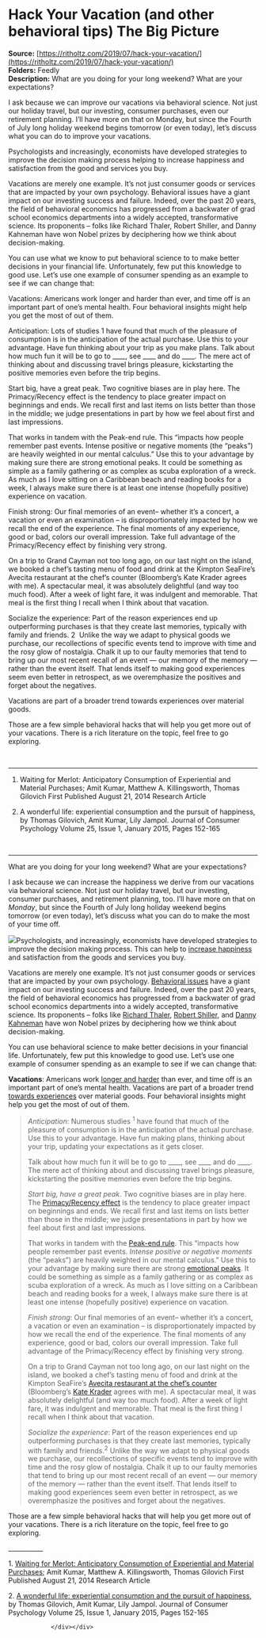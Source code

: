 # Hack Your Vacation (and other behavioral tips) The Big Picture

**Source:** [https://ritholtz.com/2019/07/hack-your-vacation/](https://ritholtz.com/2019/07/hack-your-vacation/)  
**Folders:** Feedly  
**Description:** What are you doing for your long weekend? What are your expectations?

I ask because we can improve our vacations via behavioral science. Not just our holiday travel, but our investing, consumer purchases, even our retirement planning. I’ll have more on that on Monday, but since the Fourth of July long holiday weekend begins tomorrow (or even today), let’s discuss what you can do to improve your vacations.

Psychologists and increasingly, economists have developed strategies to improve the decision making process helping to increase happiness and satisfaction from the good and services you buy.

Vacations are merely one example. It’s not just consumer goods or services that are impacted by your own psychology. Behavioral issues have a giant impact on our investing success and failure. Indeed, over the past 20 years, the field of behavioral economics has progressed from a backwater of grad school economics departments into a widely accepted, transformative science. Its proponents – folks like Richard Thaler, Robert Shiller, and Danny Kahneman have won Nobel prizes by deciphering how we think about decision-making.

You can use what we know to put behavioral science to to make better decisions in your financial life. Unfortunately, few put this knowledge to good use. Let’s use one example of consumer spending as an example to see if we can change that:

Vacations: Americans work longer and harder than ever, and time off is an important part of one’s mental health. Four behavioral insights might help you get the most of out of them.

Anticipation: Lots of studies 1 have found that much of the pleasure of consumption is in the anticipation of the actual purchase. Use this to your advantage. Have fun thinking about your trip as you make plans. Talk about how much fun it will be to go to ____, see ____ and do ____. The mere act of thinking about and discussing travel brings pleasure, kickstarting the positive memories even before the trip begins.

Start big, have a great peak. Two cognitive biases are in play here. The Primacy/Recency effect is the tendency to place greater impact on beginnings and ends. We recall first and last items on lists better than those in the middle; we judge presentations in part by how we feel about first and last impressions.

That works in tandem with the Peak-end rule. This “impacts how people remember past events. Intense positive or negative moments (the “peaks”) are heavily weighted in our mental calculus.” Use this to your advantage by making sure there are strong emotional peaks. It could be something as simple as a family gathering or as complex as scuba exploration of a wreck. As much as I love sitting on a Caribbean beach and reading books for a week, I always make sure there is at least one intense (hopefully positive) experience on vacation.

Finish strong: Our final memories of an event– whether it’s a concert, a vacation or even an examination – is disproportionately impacted by how we recall the end of the experience. The final moments of any experience, good or bad, colors our overall impression. Take full advantage of the Primacy/Recency effect by finishing very strong.

On a trip to Grand Cayman not too long ago, on our last night on the island, we booked a chef’s tasting menu of food and drink at the Kimpton SeaFire’s Avecita restaurant at the chef’s counter (Bloomberg’s Kate Krader agrees with me). A spectacular meal, it was absolutely delightful (and way too much food). After a week of light fare, it was indulgent and memorable. That meal is the first thing I recall when I think about that vacation.

Socialize the experience: Part of the reason experiences end up outperforming purchases is that they create last memories, typically with family and friends. 2  Unlike the way we adapt to physical goods we purchase, our recollections of specific events tend to improve with time and the rosy glow of nostalgia. Chalk it up to our faulty memories that tend to bring up our most recent recall of an event — our memory of the memory — rather than the event itself. That lends itself to making good experiences seem even better in retrospect, as we overemphasize the positives and forget about the negatives.

Vacations are part of a broader trend towards experiences over material goods.

Those are a few simple behavioral hacks that will help you get more out of your vacations. There is a rich literature on the topic, feel free to go exploring.

 

___________

1. Waiting for Merlot: Anticipatory Consumption of Experiential and Material Purchases; Amit Kumar, Matthew A. Killingsworth, Thomas Gilovich First Published August 21, 2014 Research Article

2. A wonderful life: experiential consumption and the pursuit of happiness, by Thomas Gilovich, Amit Kumar, Lily Jampol. Journal of Consumer Psychology Volume 25, Issue 1, January 2015, Pages 152-165

 


---

<div><p>What are you doing for your long weekend? What are your expectations?</p>
<p>I ask because we can increase the happiness we derive from our vacations via behavioral science. Not just our holiday travel, but our investing, consumer purchases, and retirement planning, too. I’ll have more on that on <em>Monday</em>, but since the Fourth of July long holiday weekend begins tomorrow (or even today), let’s discuss what you can do to make the most of your time off.</p>
<p><a href="https://www.theatlantic.com/business/archive/2014/10/buy-experiences/381132/"><img src="https://ritholtz.com/wp-content/uploads/2019/07/b6f2e7349.jpg"></a>Psychologists, and increasingly, economists have developed strategies to improve the decision making process. This can help to <a href="https://research.cornell.edu/news-features/intriguing-human-behavior">increase happiness</a> and satisfaction from the goods and services you buy.</p>
<p>Vacations are merely one example. It’s not just consumer goods or services that are impacted by your own psychology. <a href="https://ritholtz.com/category/behavioral-finance-psychology/">Behavioral issues</a> have a giant impact on our investing success and failure. Indeed, over the past 20 years, the field of behavioral economics has progressed from a backwater of grad school economics departments into a widely accepted, transformative science. Its proponents – folks like <a href="https://ritholtz.com/2015/06/mib-richard-thaler-on-the-human-side-of-economics/">Richard Thaler</a>, <a href="https://ritholtz.com/2014/11/masters-in-business-the-robert-shiller-interview/">Robert Shiller</a>, and <a href="https://ritholtz.com/2016/08/mib-kahneman-heuristics-biases-cognition/">Danny Kahneman</a> have won Nobel prizes by deciphering how we think about decision-making.</p>
<p>You can use behavioral science to make better decisions in your financial life. Unfortunately, few put this knowledge to good use. Let’s use one example of consumer spending as an example to see if we can change that:</p>
<p><strong> Vacations</strong>: Americans work <a href="https://20somethingfinance.com/american-hours-worked-productivity-vacation/">longer and harder</a> than ever, and time off is an important part of one’s mental health. Vacations are part of a broader trend <a href="https://www.theatlantic.com/business/archive/2014/10/buy-experiences/381132/">towards experiences</a> over material goods. Four behavioral insights might help you get the most of out of them.</p>
<blockquote><p><em>Anticipation</em>: Numerous studies <sup>1</sup> have found that much of the pleasure of consumption is in the anticipation of the actual purchase. Use this to your advantage. Have fun making plans, thinking about your trip, updating your expectations as it gets closer.</p>
<p>Talk about how much fun it will be to go to ____, see ____ and do ____. The mere act of thinking about and discussing travel brings pleasure, kickstarting the positive memories even before the trip begins.</p>
<p><em>Start big, have a great peak</em>. Two cognitive biases are in play here. The <a href="https://rapidbi.com/primacy-and-recency-effects-in-learning/">Primacy/Recency effect</a> is the tendency to place greater impact on beginnings and ends. We recall first and last items on lists better than those in the middle; we judge presentations in part by how we feel about first and last impressions.</p>
<p>That works in tandem with the <a href="https://www.nngroup.com/articles/peak-end-rule/">Peak-end rule</a>. This “impacts how people remember past events. <em>Intense positive or negative moments</em> (the “peaks”) are heavily weighted in our mental calculus.” Use this to your advantage by making sure there are strong <a href="https://www.nytimes.com/2018/08/16/well/family/family-vacation-memories-brain.html">emotional peaks</a>. It could be something as simple as a family gathering or as complex as scuba exploration of a wreck. As much as I love sitting on a Caribbean beach and reading books for a week, I always make sure there is at least one intense (hopefully positive) experience on vacation.</p>
<p><em>Finish strong</em>: Our final memories of an event– whether it’s a concert, a vacation or even an examination – is disproportionately impacted by how we recall the end of the experience. The final moments of any experience, good or bad, colors our overall impression. Take full advantage of the Primacy/Recency effect by finishing very strong.</p>
<p>On a trip to Grand Cayman not too long ago, on our last night on the island, we booked a chef’s tasting menu of food and drink at the Kimpton SeaFire’s <a href="https://www.bloomberg.com/news/articles/2017-01-27/five-island-resorts-with-food-as-spectacular-as-the-scuba">Avecita restaurant at the chef’s counter</a> (Bloomberg’s <a href="https://www.bloomberg.com/news/articles/2017-01-27/five-island-resorts-with-food-as-spectacular-as-the-scuba">Kate Krader</a> agrees with me). A spectacular meal, it was absolutely delightful (and way too much food). After a week of light fare, it was indulgent and memorable. That meal is the first thing I recall when I think about that vacation.</p>
<p><em>Socialize the experience</em>: Part of the reason experiences end up outperforming purchases is that they create last memories, typically with family and friends.<sup>2</sup> Unlike the way we adapt to physical goods we purchase, our recollections of specific events tend to improve with time and the rosy glow of nostalgia. Chalk it up to our faulty memories that tend to bring up our most recent recall of an event — our memory of the memory — rather than the event itself. That lends itself to making good experiences seem even better in retrospect, as we overemphasize the positives and forget about the negatives.</p></blockquote>
<p>Those are a few simple behavioral hacks that will help you get more out of your vacations. There is a rich literature on the topic, feel free to go exploring.</p>
<p> </p>
<p>___________</p>
<p>1. <a href="https://doi.org/10.1177/0956797614546556">Waiting for Merlot: Anticipatory Consumption of Experiential and Material Purchases</a>; Amit Kumar, Matthew A. Killingsworth, Thomas Gilovich First Published August 21, 2014 Research Article</p>
<p>2. <a href="https://www.sciencedirect.com/science/article/abs/pii/S105774081400093X">A wonderful life: experiential consumption and the pursuit of happiness</a>, by Thomas Gilovich, Amit Kumar, Lily Jampol. Journal of Consumer Psychology Volume 25, Issue 1, January 2015, Pages 152-165</p>
<p> </p>
<div>
                    
                </div></div>		      